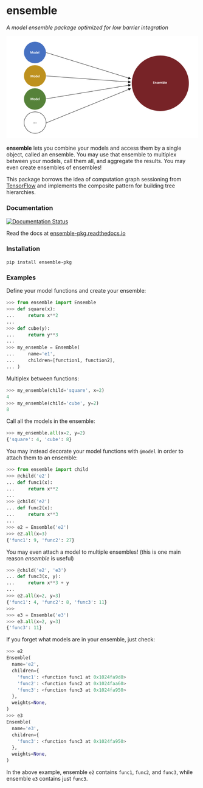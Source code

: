 # ensemble

*A model ensemble package optimized for low barrier integration*

![Model Ensemble](img.png)

**ensemble** lets you combine your models and access them by a single object, called an ensemble. You may use that ensemble to multiplex between your models, call them all, and aggregate the results. You may even create ensembles of ensembles!

This package borrows the idea of computation graph sessioning from [TensorFlow](https://github.com/tensorflow/tensorflow) and implements the composite pattern for building tree hierarchies.

### Documentation

[![Documentation Status](https://readthedocs.org/projects/ensemble-pkg/badge/?version=latest)](https://ensemble-pkg.readthedocs.io/en/latest/?badge=latest)

Read the docs at [ensemble-pkg.readthedocs.io](https://ensemble-pkg.readthedocs.io)

### Installation

```
pip install ensemble-pkg
```

### Examples

Define your model functions and create your ensemble:

```python
>>> from ensemble import Ensemble
>>> def square(x):
...     return x**2
...
>>> def cube(y):
...     return y**3
...
>>> my_ensemble = Ensemble(
...     name='e1',
...     children=[function1, function2],
... )
```

Multiplex between functions:

```python
>>> my_ensemble(child='square', x=2)
4
>>> my_ensemble(child='cube', y=2)
8
```

Call all the models in the ensemble:

```python
>>> my_ensemble.all(x=2, y=2)
{'square': 4, 'cube': 8}
```

You may instead decorate your model functions with `@model` in order to attach them to an ensemble:

```python
>>> from ensemble import child
>>> @child('e2')
... def func1(x):
...     return x**2
...
>>> @child('e2')
... def func2(x):
...     return x**3
...
>>> e2 = Ensemble('e2')
>>> e2.all(x=3)
{'func1': 9, 'func2': 27}
```

You may even attach a model to multiple ensembles! (this is one main reason *ensemble* is useful)

```python
>>> @child('e2', 'e3')
... def func3(x, y):
...     return x**3 + y
...
>>> e2.all(x=2, y=3)
{'func1': 4, 'func2': 8, 'func3': 11}
>>>
>>> e3 = Ensemble('e3')
>>> e3.all(x=2, y=3)
{'func3': 11}
```

If you forget what models are in your ensemble, just check:

```python
>>> e2
Ensemble(
  name='e2',
  children={
    'func1': <function func1 at 0x1024fa9d8>
    'func2': <function func2 at 0x1024faa60>
    'func3': <function func3 at 0x1024fa950>
  },
  weights=None,
)
>>> e3
Ensemble(
  name='e3',
  children={
    'func3': <function func3 at 0x1024fa950>
  },
  weights=None,
)
```

In the above example, ensemble `e2` contains `func1`, `func2`, and `func3`, while ensemble `e3` contains just `func3`.
